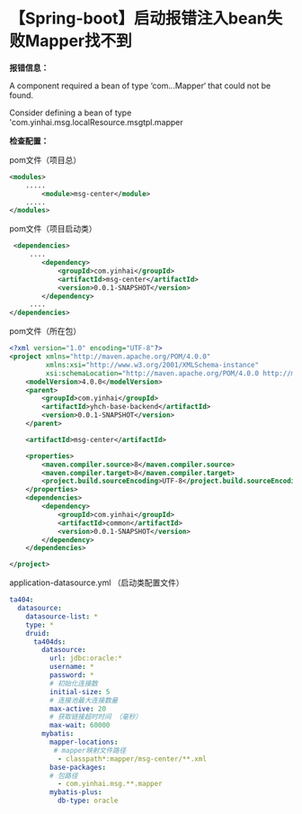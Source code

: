 # 【Spring-boot】启动报错注入bean失败Mapper找不到





**报错信息：**

A component required a bean of type ‘com.*.*.Mapper‘ that could not be found.

Consider defining a bean of type 'com.yinhai.msg.localResource.msgtpl.mapper

**检查配置：**

pom文件（项目总）

```xml
<modules>
    .....
        <module>msg-center</module>
    .....
</modules>
```

pom文件（项目启动类）

```xml
 <dependencies>
     ....
        <dependency>
            <groupId>com.yinhai</groupId>
            <artifactId>msg-center</artifactId>
            <version>0.0.1-SNAPSHOT</version>
        </dependency>
     ....
</dependencies>
```

pom文件（所在包）

```xml
<?xml version="1.0" encoding="UTF-8"?>
<project xmlns="http://maven.apache.org/POM/4.0.0"
         xmlns:xsi="http://www.w3.org/2001/XMLSchema-instance"
         xsi:schemaLocation="http://maven.apache.org/POM/4.0.0 http://maven.apache.org/xsd/maven-4.0.0.xsd">
    <modelVersion>4.0.0</modelVersion>
    <parent>
        <groupId>com.yinhai</groupId>
        <artifactId>yhch-base-backend</artifactId>
        <version>0.0.1-SNAPSHOT</version>
    </parent>

    <artifactId>msg-center</artifactId>

    <properties>
        <maven.compiler.source>8</maven.compiler.source>
        <maven.compiler.target>8</maven.compiler.target>
        <project.build.sourceEncoding>UTF-8</project.build.sourceEncoding>
    </properties>
    <dependencies>
        <dependency>
            <groupId>com.yinhai</groupId>
            <artifactId>common</artifactId>
            <version>0.0.1-SNAPSHOT</version>
        </dependency>
    </dependencies>

</project>
```

application-datasource.yml （启动类配置文件）

```yml
ta404:
  datasource:
    datasource-list: *
    type: *
    druid:
      ta404ds:
        datasource:
          url: jdbc:oracle:*
          username: *
          password: *
          # 初始化连接数
          initial-size: 5
          # 连接池最大连接数量
          max-active: 20
          # 获取链接超时时间 （毫秒）
          max-wait: 60000
        mybatis:
          mapper-locations:
           # mapper映射文件路径
            - classpath*:mapper/msg-center/**.xml
          base-packages:
          # 包路径
            - com.yinhai.msg.**.mapper
          mybatis-plus:
            db-type: oracle
```


